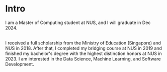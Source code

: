 # Intro

I am a Master of Computing student at NUS, and I will graduate in Dec 2024.

<br>
I received a full scholarship from the Ministry of Education (Singapore) and NUS in 2018. After that, I completed my bridging course at NUS in 2019 and finished my bachelor's degree with the highest distinction honors at NUS in 2023. I am interested in the Data Science, Machine Learning, and Software Development.
